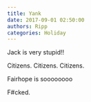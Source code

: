 ```yaml
---
title: Yank
date: 2017-09-01 02:50:00
authors: Ripp
categories: Holiday
---
```


 Jack is very stupid!!

Citizens. Citizens. Citizens.

Fairhope is soooooooo

F#cked.
